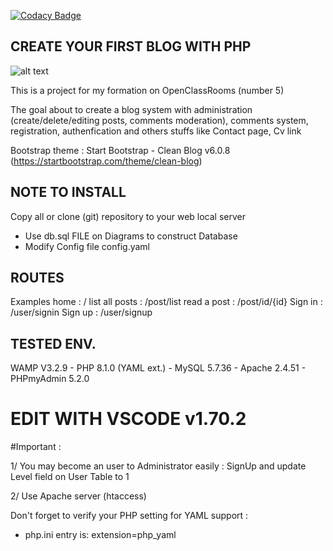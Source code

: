 [![Codacy Badge](https://app.codacy.com/project/badge/Grade/ca81c3a410df40c2b895763aecfeb1bc)](https://www.codacy.com/gh/Kimealabs/P5/dashboard?utm_source=github.com&utm_medium=referral&utm_content=Kimealabs/P5&utm_campaign=Badge_Grade)

## CREATE YOUR FIRST BLOG WITH PHP

![alt text](https://www.php.net//images/logos/php-med-trans-light.gif)

This is a project for my formation on OpenClassRooms (number 5)

The goal about to create a blog system with administration (create/delete/editing posts, comments moderation), comments system, registration, authenfication and others stuffs like Contact page, Cv link

Bootstrap theme : Start Bootstrap - Clean Blog v6.0.8 (https://startbootstrap.com/theme/clean-blog)

## NOTE TO INSTALL

Copy all or clone (git) repository to your web local server

- Use db.sql FILE on Diagrams to construct Database
- Modify Config file config.yaml

## ROUTES

Examples
home : /
list all posts : /post/list
read a post : /post/id/{id}
Sign in : /user/signin
Sign up : /user/signup

## TESTED ENV.

WAMP V3.2.9 - PHP 8.1.0 (YAML ext.) - MySQL 5.7.36 - Apache 2.4.51 - PHPmyAdmin 5.2.0

# EDIT WITH VSCODE v1.70.2

#Important :

1/ You may become an user to Administrator easily : SignUp and update Level field on User Table to 1

2/ Use Apache server (htaccess)

Don't forget to verify your PHP setting for YAML support :

- php.ini entry is: extension=php_yaml
